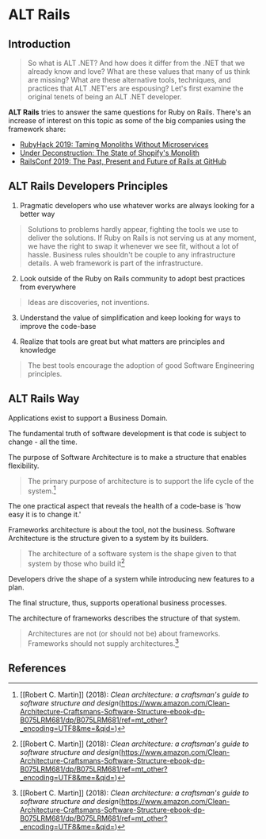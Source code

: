 # ALT Rails

## Introduction

> So what is ALT .NET? And how does it differ from the .NET that we already know and love? What are these values that many of us think are missing? What are these alternative tools, techniques, and practices that ALT .NET'ers are espousing? Let's first examine the original tenets of being an ALT .NET developer.

**ALT Rails** tries to answer the same questions for Ruby on Rails. There's an increase of interest on this topic as some of the big companies using the framework share: 

- [RubyHack 2019: Taming Monoliths Without Microservices](https://www.youtube.com/watch?v=uBSIKLgOz_o)
- [Under Deconstruction: The State of Shopify's Monolith](https://shopify.engineering/shopify-monolith)
- [RailsConf 2019: The Past, Present and Future of Rails at GitHub](https://www.youtube.com/watch?v=vIScxVu00bs)


## ALT Rails Developers Principles 

1. Pragmatic developers who use whatever works are always looking for a better way
> Solutions to problems hardly appear, fighting the tools we use to deliver the solutions.
> If Ruby on Rails is not serving us at any moment, we have the right to swap it whenever we see fit, without a lot of hassle. Business rules shouldn't be couple to any infrastructure details.  A web framework is part of the infrastructure. 
  
2. Look outside of the Ruby on Rails community to adopt best practices from everywhere
> Ideas are discoveries, not inventions. 

3. Understand the value of simplification and keep looking for ways to improve the code-base


4. Realize that tools are great but what matters are principles and knowledge
> The best tools encourage the adoption of good Software Engineering principles.

## ALT Rails Way

Applications exist to support a Business Domain.

The fundamental truth of software development is that code is subject to change - all the time.

The purpose of Software Architecture is to make a structure that enables flexibility.

> The primary purpose of architecture is to support the life cycle of the system.[^1]

The one practical aspect that reveals the health of a code-base is 'how easy it is to change it.'

Frameworks architecture is about the tool, not the business. Software Architecture is the structure given to a system by its builders.

> The architecture of a software system is the shape given to that system by those who build it[^1]

Developers drive the shape of a system while introducing new features to a plan.  

The final structure, thus, supports operational business processes. 

The architecture of frameworks describes the structure of that system.

> Architectures are not (or should not be) about frameworks. Frameworks should not supply architectures.[^1]

## References

[^1]: [[Robert C. Martin]] (2018): *Clean architecture: a craftsman's guide to software structure and design*(https://www.amazon.com/Clean-Architecture-Craftsmans-Software-Structure-ebook-dp-B075LRM681/dp/B075LRM681/ref=mt_other?_encoding=UTF8&me=&qid=)




